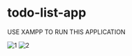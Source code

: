 # todo-list-app
USE XAMPP TO RUN THIS APPLICATION


 
![1](https://github.com/Karan0105/todo-list-app/assets/164276356/64f4cbcf-150b-4b98-aa1f-17db0c3619c9)
![2](https://github.com/Karan0105/todo-list-app/assets/164276356/d8077435-2154-472b-8442-f01850d9461f)
